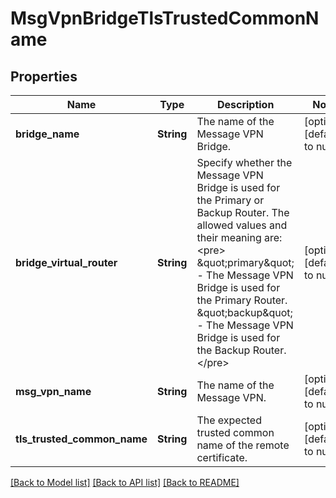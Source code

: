 # MsgVpnBridgeTlsTrustedCommonName

## Properties
Name | Type | Description | Notes
------------ | ------------- | ------------- | -------------
**bridge_name** | **String** | The name of the Message VPN Bridge. | [optional] [default to null]
**bridge_virtual_router** | **String** | Specify whether the Message VPN Bridge is used for the Primary or Backup Router. The allowed values and their meaning are:  &lt;pre&gt; \&quot;primary\&quot; - The Message VPN Bridge is used for the Primary Router. \&quot;backup\&quot; - The Message VPN Bridge is used for the Backup Router. &lt;/pre&gt;  | [optional] [default to null]
**msg_vpn_name** | **String** | The name of the Message VPN. | [optional] [default to null]
**tls_trusted_common_name** | **String** | The expected trusted common name of the remote certificate. | [optional] [default to null]

[[Back to Model list]](../README.md#documentation-for-models) [[Back to API list]](../README.md#documentation-for-api-endpoints) [[Back to README]](../README.md)


